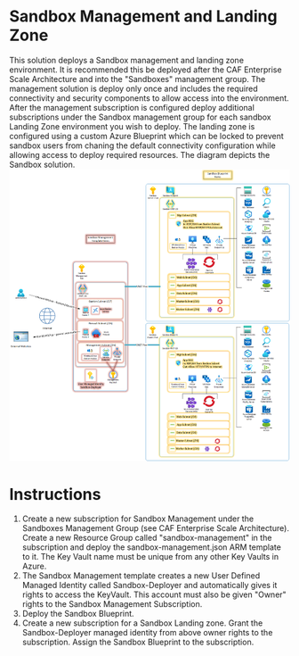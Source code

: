 
# Sandbox Management and Landing Zone
This solution deploys a Sandbox management and landing zone environment.  It is recommended this be deployed after the CAF Enterprise Scale Architecture and into the "Sandboxes" management group.  The management solution is deploy only once and includes the required connectivity and security components to allow access into the environment.  After the management subscription is configured deploy additional subscriptions under the Sandbox management group for each sandbox Landing Zone environment you wish to deploy.  The landing zone is configured using a custom Azure Blueprint which can be locked to prevent sandbox users from chaning the default connectivity configuration while allowing access to deploy required resources.  The diagram depicts the Sandbox solution.
![Sandbox Landing Zone](media/sandboxLz.png)

# Instructions
1. Create a new subscription for Sandbox Management under the Sandboxes Management Group (see CAF Enterprise Scale Architecture).  Create a new Resource Group called "sandbox-management" in the subscription and deploy the sandbox-management.json ARM template to it.  The Key Vault name must be unique from any other Key Vaults in Azure.
2. The Sandbox Management template creates a new User Defined Managed Identity called Sandbox-Deployer and automatically gives it rights to access the KeyVault.  This account must also be given "Owner" rights to the Sandbox Management Subscription.
3. Deploy the Sandbox Blueprint.
4. Create a new subscription for a Sandbox Landing zone.  Grant the Sandbox-Deployer managed identity from above owner rights to the subscription.  Assign the Sandbox Blueprint to the subscription.